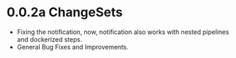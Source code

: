 # 0.0.2a ChangeSets 
- Fixing the notification, now, notification also works with nested pipelines and dockerized steps.
- General Bug Fixes and Improvements.